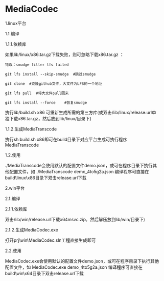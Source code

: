 # MediaCodec



1.linux平台



1.1.编译


1.1.1.依赖库

如果lib/linux/x86.tar.gz下载失败，则可忽略下载x86.tar.gz ：

    错误：smudge filter lfs failed
    
    git lfs install --skip-smudge  #跳过smudge
    
    git clone  #克隆github文件，大文件为LFS的一个地址
    
    git lfs pull  #将大文件pull回来
    
    git lfs install --force    #恢复smudge
    
执行lib/build.sh x86 可重新生成所需的第三方库(或双击/lib/linux/release.url单独下载x86.tar.gz，然后放到lib/linux/目录下)


1.1.2.生成MediaTranscode

执行sh build.sh x86即可在build目录下对应平台生成可执行程序MediaTranscode



1.2.使用

./MediaTranscode会使用默认的配置文件demo.json，或可在程序目录下执行其他配置文件，如 ./MediaTranscode demo_4to5g2a.json
编译程序可直接在build\linux\x86目录下双击release.url下载




2.win平台


2.1.编译

2.1.1.依赖库

双击/lib/win/release.url下载x64msvc.zip，然后解压放到lib/win/目录下)


2.1.2.生成MediaCodec.exe

打开prj\win\MediaCodec.sln工程直接生成即可


2.2.使用

MediaCodec.exe会使用默认的配置文件demo.json，或可在程序目录下执行其他配置文件，如 MediaCodec.exe demo_4to5g2a.json
编译程序可直接在build\win\x64目录下双击release.url下载



